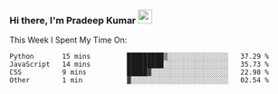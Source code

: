 ### Hi there, I'm Pradeep Kumar <img src="https://media.giphy.com/media/Yrfa3vPYjWDwlEfvHw/giphy.gif" width="25px">

This Week I Spent My Time On:
<!--START_SECTION:waka-->
```text
Python       15 mins         █████████▒░░░░░░░░░░░░░░░   37.29 % 
JavaScript   14 mins         █████████░░░░░░░░░░░░░░░░   35.73 % 
CSS          9 mins          █████▓░░░░░░░░░░░░░░░░░░░   22.98 % 
Other        1 min           ▓░░░░░░░░░░░░░░░░░░░░░░░░   02.54 % 
```
<!--END_SECTION:waka-->
